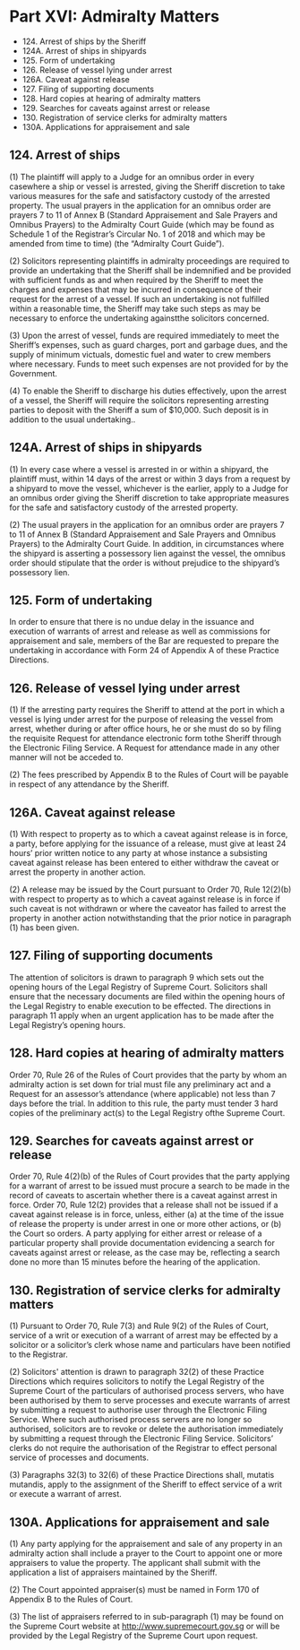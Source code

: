 # Part XVI: Admiralty Matters

<ul type="*">
	<li>124. Arrest of ships by the Sheriff</li>
	<li>124A. Arrest of ships in shipyards</li>
	<li>125. Form of undertaking</li>
	<li>126. Release of vessel lying under arrest</li>
	<li>126A. Caveat against release</li>
	<li>127. Filing of supporting documents</li>
	<li>128. Hard copies at hearing of admiralty matters</li>
	<li>129. Searches for caveats against arrest or release</li>
	<li>130. Registration of service clerks for admiralty matters</li>
	<li>130A. Applications for appraisement and sale</li>
</ul>

## 124. Arrest of ships

(1) The plaintiff will apply to a Judge for an omnibus order in every casewhere a ship or vessel is arrested, giving the Sheriff discretion to take various measures for the safe and satisfactory custody of the arrested property. The usual prayers in the application for an omnibus order are prayers 7 to 11 of Annex B (Standard Appraisement and Sale Prayers and Omnibus Prayers) to the Admiralty Court Guide (which may be found as Schedule 1 of the Registrar’s Circular No. 1 of 2018 and which may be amended from time to time) (the “Admiralty Court Guide”).

(2) Solicitors representing plaintiffs in admiralty proceedings are required to provide an undertaking that the Sheriff shall be indemnified and be provided with sufficient funds as and when required by the Sheriff to meet the charges and expenses that may be incurred in consequence of their request for the arrest of a vessel. If such an undertaking is not fulfilled within a reasonable time, the Sheriff may take such steps as may be necessary to enforce the undertaking againstthe solicitors concerned.

(3) Upon the arrest of vessel, funds are required immediately to meet the Sheriff’s expenses, such as guard charges, port and garbage dues, and the supply of minimum victuals, domestic fuel and water to crew members where necessary. Funds to meet such expenses are not provided for by the Government.

(4) To enable the Sheriff to discharge his duties effectively, upon the arrest of a vessel, the Sheriff will require the solicitors representing arresting parties to deposit with the Sheriff a sum of $10,000. Such deposit is in addition to the usual undertaking..

## 124A. Arrest of ships in shipyards

(1) In every case where a vessel is arrested in or within a shipyard, the plaintiff must, within 14 days of the arrest or within 3 days from a request by a shipyard to move the vessel, whichever is the earlier, apply to a Judge for an omnibus order giving the Sheriff discretion to take appropriate measures for the safe and satisfactory custody of the arrested property. 

(2) The usual prayers in the application for an omnibus order are prayers 7 to 11 of Annex B (Standard Appraisement and Sale Prayers and Omnibus Prayers) to the Admiralty Court Guide. In addition, in circumstances where the shipyard is asserting a possessory lien against the vessel, the omnibus order should stipulate that the order is without prejudice to the shipyard’s possessory lien.

## 125. Form of undertaking

In order to ensure that there is no undue delay in the issuance and execution of warrants of arrest and release as well as commissions for appraisement and sale, members of the Bar are requested to prepare the undertaking in accordance with Form 24 of Appendix A of these Practice Directions.

## 126. Release of vessel lying under arrest

(1) If the arresting party requires the Sheriff to attend at the port in which a vessel is lying under arrest for the purpose of releasing the vessel from arrest, whether during or after office hours, he or she must do so by filing the requisite Request for attendance electronic form tothe Sheriff through the Electronic Filing Service. A Request for attendance made in any other manner will not be acceded to.

(2) The fees prescribed by Appendix B to the Rules of Court will be payable in respect of any attendance by the Sheriff.

## 126A. Caveat against release

(1) With respect to property as to which a caveat against release is in force, a party, before applying for the issuance of a release, must give at least 24 hours’ prior written notice to any party at whose instance a subsisting caveat against release has been entered to either withdraw the caveat or arrest the property in another action.

(2) A release may be issued by the Court pursuant to Order 70, Rule 12(2)(b) with respect to property as to which a caveat against release is in force if such caveat is not withdrawn or where the caveator has failed to arrest the property in another action notwithstanding that the prior notice in paragraph (1) has been given.

## 127. Filing of supporting documents

The attention of solicitors is drawn to paragraph 9 which sets out the opening hours of the Legal Registry of Supreme Court. Solicitors shall ensure that the necessary documents are filed within the opening hours of the Legal Registry to enable execution to be effected. The directions in paragraph 11 apply when an urgent application has to be made after the Legal Registry’s opening hours.

## 128. Hard copies at hearing of admiralty matters

Order 70, Rule 26 of the Rules of Court provides that the party by whom an admiralty action is set down for trial must file any preliminary act and a Request for an assessor’s attendance (where applicable) not less than 7 days before the trial. In addition to this rule, the party must tender 3 hard copies of the preliminary act(s) to the Legal Registry ofthe Supreme Court.

## 129. Searches for caveats against arrest or release

Order 70, Rule 4(2)(b) of the Rules of Court provides that the party applying for a warrant of arrest to be issued must procure a search to be made in the record of caveats to ascertain whether there is a caveat against arrest in force. Order 70, Rule 12(2) provides that a release shall not be issued if a caveat against release is in force, unless, either (a) at the time of the issue of release the property is under arrest in one or more other actions, or (b) the Court so orders. A party applying for either arrest or release of a particular property shall provide documentation evidencing a search for caveats against arrest or release, as the case may be, reflecting a search done no more than 15 minutes before the hearing of the application.

## 130. Registration of service clerks for admiralty matters

(1) Pursuant to Order 70, Rule 7(3) and Rule 9(2) of the Rules of Court, service of a writ or execution of a warrant of arrest may be effected by a solicitor or a solicitor’s clerk whose name and particulars have been notified to the Registrar.

(2) Solicitors' attention is drawn to paragraph 32(2) of these Practice Directions which requires solicitors to notify the Legal Registry of the Supreme Court of the particulars of authorised process servers, who have been authorised by them to serve processes and execute warrants of arrest by submitting a request to authorise user through the Electronic Filing Service. Where such authorised process servers are no longer so authorised, solicitors are to revoke or delete the authorisation immediately by submitting a request through the Electronic Filing Service. Solicitors’ clerks do not require the authorisation of the Registrar to effect personal service of processes and documents.

(3) Paragraphs 32(3) to 32(6) of these Practice Directions shall, mutatis mutandis, apply to the assignment of the Sheriff to effect service of a writ or execute a warrant of arrest.

## 130A. Applications for appraisement and sale

(1) Any party applying for the appraisement and sale of any property in an admiralty action shall include a prayer to the Court to appoint one or more appraisers to value the property.  The applicant shall submit with the application a list of appraisers maintained by the Sheriff.

(2) The Court appointed appraiser(s) must be named in Form 170 of Appendix B to the Rules of Court.

(3) The list of appraisers referred to in sub-paragraph (1) may be found on the Supreme Court website at http://www.supremecourt.gov.sg or will be provided by the Legal Registry of the Supreme Court upon request.
